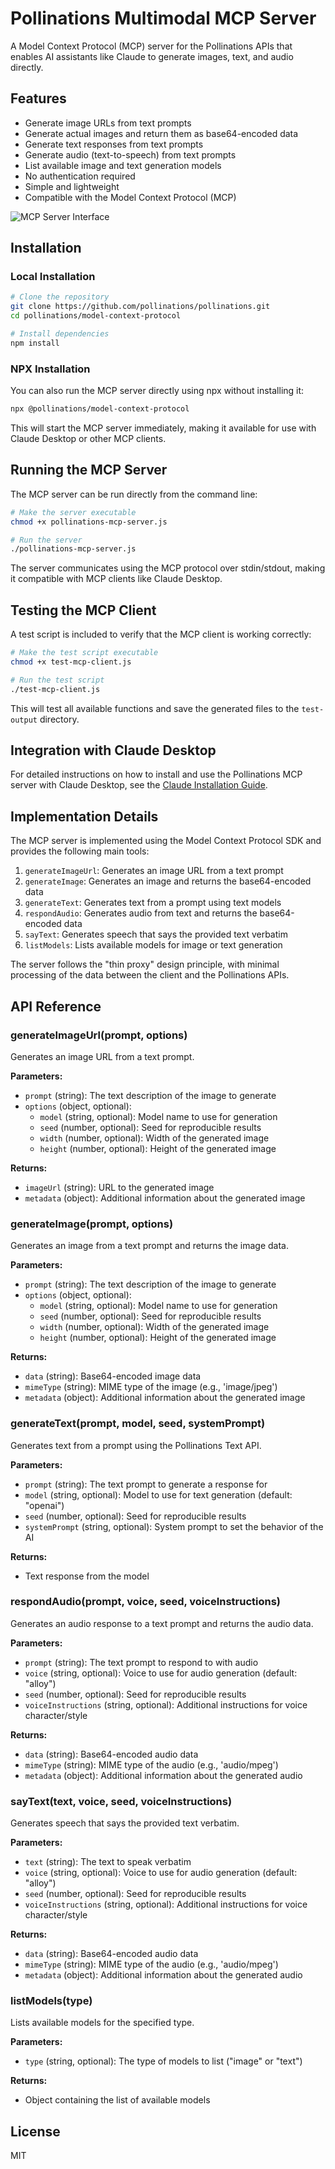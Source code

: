 # Pollinations Multimodal MCP Server

A Model Context Protocol (MCP) server for the Pollinations APIs that enables AI assistants like Claude to generate images, text, and audio directly.

## Features

- Generate image URLs from text prompts
- Generate actual images and return them as base64-encoded data
- Generate text responses from text prompts
- Generate audio (text-to-speech) from text prompts
- List available image and text generation models
- No authentication required
- Simple and lightweight
- Compatible with the Model Context Protocol (MCP)

![MCP Server Interface](https://github.com/user-attachments/assets/f0f8b3b5-f798-482b-a00c-ea931c706c93)

## Installation

### Local Installation

```bash
# Clone the repository
git clone https://github.com/pollinations/pollinations.git
cd pollinations/model-context-protocol

# Install dependencies
npm install
```

### NPX Installation

You can also run the MCP server directly using npx without installing it:

```bash
npx @pollinations/model-context-protocol
```

This will start the MCP server immediately, making it available for use with Claude Desktop or other MCP clients.

## Running the MCP Server

The MCP server can be run directly from the command line:

```bash
# Make the server executable
chmod +x pollinations-mcp-server.js

# Run the server
./pollinations-mcp-server.js
```

The server communicates using the MCP protocol over stdin/stdout, making it compatible with MCP clients like Claude Desktop.

## Testing the MCP Client

A test script is included to verify that the MCP client is working correctly:

```bash
# Make the test script executable
chmod +x test-mcp-client.js

# Run the test script
./test-mcp-client.js
```

This will test all available functions and save the generated files to the `test-output` directory.

## Integration with Claude Desktop

For detailed instructions on how to install and use the Pollinations MCP server with Claude Desktop, see the [Claude Installation Guide](./CLAUDE_INSTALLATION.md).

## Implementation Details

The MCP server is implemented using the Model Context Protocol SDK and provides the following main tools:

1. `generateImageUrl`: Generates an image URL from a text prompt
2. `generateImage`: Generates an image and returns the base64-encoded data
3. `generateText`: Generates text from a prompt using text models
4. `respondAudio`: Generates audio from text and returns the base64-encoded data
5. `sayText`: Generates speech that says the provided text verbatim
6. `listModels`: Lists available models for image or text generation

The server follows the "thin proxy" design principle, with minimal processing of the data between the client and the Pollinations APIs.

## API Reference

### generateImageUrl(prompt, options)

Generates an image URL from a text prompt.

**Parameters:**
- `prompt` (string): The text description of the image to generate
- `options` (object, optional):
  - `model` (string, optional): Model name to use for generation
  - `seed` (number, optional): Seed for reproducible results
  - `width` (number, optional): Width of the generated image
  - `height` (number, optional): Height of the generated image

**Returns:**
- `imageUrl` (string): URL to the generated image
- `metadata` (object): Additional information about the generated image

### generateImage(prompt, options)

Generates an image from a text prompt and returns the image data.

**Parameters:**
- `prompt` (string): The text description of the image to generate
- `options` (object, optional):
  - `model` (string, optional): Model name to use for generation
  - `seed` (number, optional): Seed for reproducible results
  - `width` (number, optional): Width of the generated image
  - `height` (number, optional): Height of the generated image

**Returns:**
- `data` (string): Base64-encoded image data
- `mimeType` (string): MIME type of the image (e.g., 'image/jpeg')
- `metadata` (object): Additional information about the generated image

### generateText(prompt, model, seed, systemPrompt)

Generates text from a prompt using the Pollinations Text API.

**Parameters:**
- `prompt` (string): The text prompt to generate a response for
- `model` (string, optional): Model to use for text generation (default: "openai")
- `seed` (number, optional): Seed for reproducible results
- `systemPrompt` (string, optional): System prompt to set the behavior of the AI

**Returns:**
- Text response from the model

### respondAudio(prompt, voice, seed, voiceInstructions)

Generates an audio response to a text prompt and returns the audio data.

**Parameters:**
- `prompt` (string): The text prompt to respond to with audio
- `voice` (string, optional): Voice to use for audio generation (default: "alloy")
- `seed` (number, optional): Seed for reproducible results
- `voiceInstructions` (string, optional): Additional instructions for voice character/style

**Returns:**
- `data` (string): Base64-encoded audio data
- `mimeType` (string): MIME type of the audio (e.g., 'audio/mpeg')
- `metadata` (object): Additional information about the generated audio

### sayText(text, voice, seed, voiceInstructions)

Generates speech that says the provided text verbatim.

**Parameters:**
- `text` (string): The text to speak verbatim
- `voice` (string, optional): Voice to use for audio generation (default: "alloy")
- `seed` (number, optional): Seed for reproducible results
- `voiceInstructions` (string, optional): Additional instructions for voice character/style

**Returns:**
- `data` (string): Base64-encoded audio data
- `mimeType` (string): MIME type of the audio (e.g., 'audio/mpeg')
- `metadata` (object): Additional information about the generated audio

### listModels(type)

Lists available models for the specified type.

**Parameters:**
- `type` (string, optional): The type of models to list ("image" or "text")

**Returns:**
- Object containing the list of available models

## License

MIT